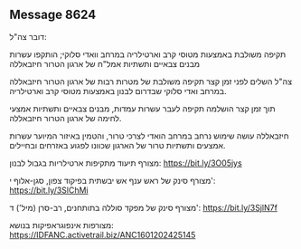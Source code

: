 ## Message 8624

דובר צה"ל:

תקיפה משולבת באמצעות מטוסי קרב וארטילריה במרחב וואדי סלוקי; הותקפו עשרות מבנים צבאיים ותשתיות אמל"ח של ארגון הטרור חיזבאללה

צה"ל השלים לפני זמן קצר תקיפה משולבת של מטרות רבות של ארגון הטרור חיזבאללה במרחב ואדי סלוקי שבדרום לבנון באמצעות מטוסי קרב וארטילריה.

תוך זמן קצר הושלמה תקיפה לעבר עשרות עמדות, מבנים צבאיים ותשתיות אמצעי לחימה של ארגון הטרור חיזבאללה. 

חיזבאללה עושה שימוש נרחב במרחב הואדי לצרכי טרור, והטמין באיזור המיוער עשרות אמצעים ותשתיות טרור של הארגון שכוונו לפגוע באזרחים ובחיילים.

מצורף תיעוד מתקיפות ארטילריות בגבול לבנון: https://bit.ly/3O05jys

מצורף סינק של ראש ענף אש יבשתית בפיקוד צפון, סגן-אלוף י': https://bit.ly/3SlChMi

מצורף סינק של מפקד סוללה בתותחנים, רב-סרן (מיל') ד': https://bit.ly/3SjlN7f

מצורפות אינפוגראפיקות בנושא: https://IDFANC.activetrail.biz/ANC1601202425145

